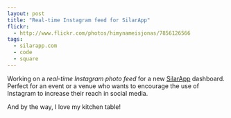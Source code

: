 ```yaml
---
layout: post
title: "Real-time Instagram feed for SilarApp"
flickr:
  - http://www.flickr.com/photos/himynameisjonas/7856126566
tags:
  - silarapp.com
  - code
  - square
---
```


Working on a *real-time Instagram photo feed* for a new [SilarApp](http://silarapp.com) dashboard. Perfect for an event or a venue who wants to encourage the use of Instagram to increase their reach in social media.

And by the way, I love my kitchen table!